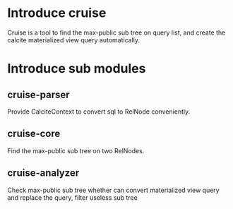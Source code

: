 # Introduce cruise
Cruise is a tool to find the max-public sub tree on query list, and create the calcite materialized view query automatically. 
# Introduce sub modules
## cruise-parser
Provide CalciteContext to convert sql to RelNode conveniently. 

## cruise-core
Find the max-public sub tree on two RelNodes.

## cruise-analyzer
Check max-public sub tree whether can convert materialized view query and replace the query, filter useless sub tree 